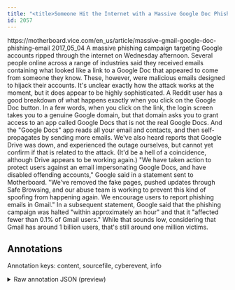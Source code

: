 ```yaml
---
title: "<title>Someone Hit the Internet with a Massive Google Doc Phishing Attack - Motherboard</title>"
id: 2057
---
```


<title>Someone Hit the Internet with a Massive Google Doc Phishing Attack - Motherboard</title>
<source> https://motherboard.vice.com/en_us/article/massive-gmail-google-doc-phishing-email </source>
<date> 2017_05_04 </date>
<text>
A massive phishing campaign targeting Google accounts ripped through the internet on Wednesday afternoon.
Several people online across a range of industries said they received emails containing what looked like a link to a Google Doc that appeared to come from someone they know. These, however, were malicious emails designed to hijack their accounts. 
 It's unclear exactly how the attack works at the moment, but it does appear to be highly sophisticated. A Reddit user has a good breakdown of what happens exactly when you click on the Google Doc button. In a few words, when you click on the link, the login screen takes you to a genuine Google domain, but that domain asks you to grant access to an app called Google Docs that is not the real Google Docs.
And the "Google Docs" app reads all your email and contacts, and then self-propagates by sending more emails.
 We've also heard reports that Google Drive was down, and experienced the outage ourselves, but cannot yet confirm if that is related to the attack. (It'd be a hell of a coincidence, although Drive appears to be working again.) 
"We have taken action to protect users against an email impersonating Google Docs, and have disabled offending accounts," Google said in a statement sent to Motherboard. "We've removed the fake pages, pushed updates through Safe Browsing, and our abuse team is working to prevent this kind of spoofing from happening again. We encourage users to report phishing emails in Gmail."
In a subsequent statement, Google said that the phishing campaign was halted "within approximately an hour" and that it "affected fewer than 0.1% of Gmail users." While that sounds low, considering that Gmail has around 1 billion users, that's still around one million victims. 
</text>



## Annotations

Annotation keys: content, sourcefile, cyberevent, info

<details>
<summary>Raw annotation JSON (preview)</summary>

```json
{
  "content": "A massive phishing campaign targeting Google accounts ripped through the internet on Wednesday afternoon. Several people online across a range of industries said they received emails containing what looked like a link to a Google Doc that appeared to come from someone they know. These, however, were malicious emails designed to hijack their accounts.   It's unclear exactly how the attack works at the moment, but it does appear to be highly sophisticated. A Reddit user has a good breakdown of what happens exactly when you click on the Google Doc button. In a few words, when you click on the link, the login screen takes you to a genuine Google domain, but that domain asks you to grant access to an app called Google Docs that is not the real Google Docs. And the \"Google Docs\" app reads all your email and contacts, and then self-propagates by sending more emails.  We've also heard reports that Google Drive was down, and experienced the outage ourselves, but cannot yet confirm if that is related to the attack. (It'd be a hell of a coincidence, although Drive appears to be working again.)  \"We have taken action to protect users against an email impersonating Google Docs, and have disabled offending accounts,\" Google said in a statement sent to Motherboard. \"We've removed the fake pages, pushed updates through Safe Browsing, and our abuse team is working to prevent this kind of spoofing from happening again. We encourage users to report phishing emails in Gmail.\" In a subsequent statement, Google said that the phishing campaign was halted \"within approximately an hour\" and that it \"affected fewer than 0.1% of Gmail users.\" While that sounds low, considering that Gmail has around 1 billion users, that's still around one million victims. ",
  "sourcefile": "2057.txt",
  "cyberevent": {
    "hopper": [
      {
        "index": 0,
        "relation": "Same",
        "events": [
          {
            "index": "E2",
            "type": "Attack",
            "realis": "Actual",
            "nugget": {
              "startOffset": 167,
              "index": "T4",
              "endOffset": 175,
              "text": "received"
            },
            "argument": [
              {
                "index": "T5",
                "text": "emails",
                "endOffset": 182,
                "role": {
                  "type": "Tool"
                },
                "startOffset": 176,
                "type": "File"
              },
              {
                "index": "T6",
                "text": "they",
                "endOffset": 166,
                "role": {
                  "type": "Victim"
                },
                "startOffset": 162,
                "type": "Person"
              }
            ],
            "subtype": "Phishing"
          },
          {
            "index": "E7",
            "type": "Attack",
            "realis": "Actual",
            "nugget": {
              "startOffset": 199,
              "index": "T19",
              "endOffset": 210,
              "text": "looked like"
            },
            "argument": [
              {
                "index": "T7",
                "text": "a Google Doc",
                "endOffset": 233,
                "role": {
                  "type": "Trusted-Entity"
                },
                "startOffset": 221,
                "type": "Software"
              },
              {
                "index": "T20",
                "text": "a link",
                "endOffset": 217,
                "role": {
                  "type": "Trusted-Entity"
                },
                "startOffset": 211,
                "type": "Website"
              }
            ],
            "subtype": "Phishing"
          },
          {
            "index": "E3",
            "type": "Attack",
            "realis": "Actual",
            "nugget": {
              "startOffset": 239,
              "index": "T8",
              "endOffset": 2
```
</details>
